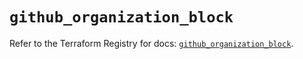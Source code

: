 # `github_organization_block`

Refer to the Terraform Registry for docs: [`github_organization_block`](https://registry.terraform.io/providers/integrations/github/6.7.1/docs/resources/organization_block).
